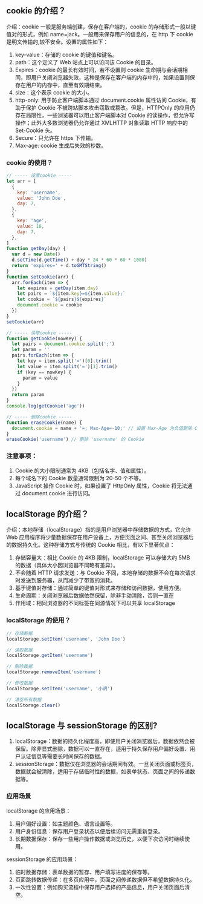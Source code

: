 ## cookie 的介绍？

介绍：cookie 一般是服务端创建，保存在客户端的，cookie 的存储形式一般以键值对的形式，例如 name=jack。一般用来保存用户的信息的，在 http 下 cookie 是明文传输的,较不安全。设置的属性如下：

1. key-value：存储的 cookie 的键值和键名。
2. path：这个定义了 Web 站点上可以访问该 Cookie 的目录。
3. Expires：cookie 的最长有效时间，若不设置则 cookie 生命期与会话期相同，即用户关闭浏览器失效，这种是保存在客户端的内存中的，如果设置则保存在用户的内存中，直至有效期结束。
4. size：这个表示 cookie 的大小。
5. http-only: 用于防止客户端脚本通过 document.cookie 属性访问 Cookie，有助于保护 Cookie 不被跨站脚本攻击窃取或篡改。但是，HTTPOnly 的应用仍存在局限性，一些浏览器可以阻止客户端脚本对 Cookie 的读操作，但允许写操作；此外大多数浏览器仍允许通过 XMLHTTP 对象读取 HTTP 响应中的 Set-Cookie 头。
6. Secure：只允许在 https 下传输。
7. Max-age: cookie 生成后失效的秒数。

### cookie 的使用？

```js
// ----- 设置cookie -----
let arr = [
  {
    key: 'username',
    value: 'John Doe',
    day: 7,
  },
  {
    key: 'age',
    value: 18,
    day: 7,
  },
]
function getDay(day) {
  var d = new Date()
  d.setTime(d.getTime() + day * 24 * 60 * 60 * 1000)
  return 'expires=' + d.toGMTString()
}
function setCookie(arr) {
  arr.forEach(item => {
    let expires = getDay(item.day)
    let pairs = `${item.key}=${item.value};`
    let cookie = `${pairs}${expires}`
    document.cookie = cookie
  })
}
setCookie(arr)

// ----- 读取cookie -----
function getCookie(nowKey) {
  let pairs = document.cookie.split(';')
  let param = ''
  pairs.forEach(item => {
    let key = item.split('=')[0].trim()
    let value = item.split('=')[1].trim()
    if (key == nowKey) {
      param = value
    }
  })
  return param
}
console.log(getCookie('age'))

// ----- 删除cookie -----
function eraseCookie(name) {
  document.cookie = name + '=; Max-Age=-10;' // 设置 Max-Age 为负值删除 Cookie
}
eraseCookie('username') // 删除 'username' 的 Cookie
```

### 注意事项：

1. Cookie 的大小限制通常为 4KB（包括名字、值和属性）。
2. 每个域名下的 Cookie 数量通常限制为 20-50 个不等。
3. JavaScript 操作 Cookie 时，如果设置了 HttpOnly 属性，Cookie 将无法通过 document.cookie 进行访问。

## localStorage 的介绍？

介绍：本地存储（localStorage）指的是用户浏览器中存储数据的方式，它允许 Web 应用程序将少量数据保存在用户设备上，方便页面之间、甚至关闭浏览器后的数据持久化。这种存储方式与传统的 Cookie 相比，有以下显著优点：

1. 存储容量大：相比 Cookie 的 4KB 限制，localStorage 可以存储大约 5MB 的数据（具体大小因浏览器不同略有差异）。
2. 不会随着 HTTP 请求发送：与 Cookie 不同，本地存储的数据不会在每次请求时发送到服务器，从而减少了带宽的消耗。
3. 基于键值对存储：通过简单的键值对形式来存储和访问数据，使用方便。
4. 生命周期：关闭浏览器后数据依然保留，除非手动清除，否则一直在
5. 作用域：相同浏览器的不同标签在同源情况下可以共享 localStorage

### localStorage 的使用？

```js
// 存储数据
localStorage.setItem('username', 'John Doe')

// 读取数据
localStorage.getItem('username')

// 删除数据
localStorage.removeItem('username')

// 修改数据
localStorage.setItem('username', '小明')

// 清空所有数据
localStorage.clear()
```

## localStorage 与 sessionStorage 的区别?

1. localStorage：数据的持久化程度高，即使用户关闭浏览器后，数据依然会被保留。除非显式删除，数据可以一直存在，适用于持久保存用户偏好设置、用户认证信息等需要长时间保存的数据。
2. sessionStorage：数据仅在浏览器的会话期间有效。一旦关闭页面或标签页，数据就会被清除，适用于存储临时性的数据，如表单状态、页面之间的传递数据等。

### 应用场景

localStorage 的应用场景：

1. 用户偏好设置：如主题颜色、语言设置等。
2. 用户身份信息：保存用户登录状态以便后续访问无需重新登录。
3. 长期数据保存：保存一些用户操作数据或浏览历史，以便下次访问时继续使用。

sessionStorage 的应用场景：

1. 临时数据存储：表单数据的暂存、用户填写进度的保存等。
2. 页面跳转数据传递：在多页应用中，页面之间传递数据但不希望数据持久化。
3. 一次性设置：例如购买流程中保存用户选择的产品信息，用户关闭页面后清空。
